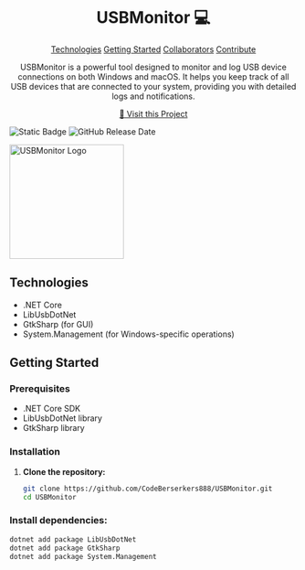 <h1 align="center" style="font-weight: bold;">USBMonitor 💻</h1>

<p align="center">
<a href="#technologies">Technologies</a>
<a href="#getting-started">Getting Started</a>
<a href="#collaborators">Collaborators</a>
<a href="#contribute">Contribute</a> 
</p>

<p align="center">
USBMonitor is a powerful tool designed to monitor and log USB device connections on both Windows and macOS. It helps you keep track of all USB devices that are connected to your system, providing you with detailed logs and notifications.
</p>

<p align="center">
<a href="https://github.com/CodeBerserkers888/USBMonitor">📱 Visit this Project</a>
</p>

![Static Badge](https://img.shields.io/badge/DefensePayload-AntyBadUSB-green)
![GitHub Release Date](https://img.shields.io/github/release-date/CodeBerserkers888/USBMonitor)

<img src="usb_monitor_logo.png" alt="USBMonitor Logo" width="200px" align="center">

## Technologies <a name="technologies"></a>
- .NET Core
- LibUsbDotNet
- GtkSharp (for GUI)
- System.Management (for Windows-specific operations)

## Getting Started <a name="getting-started"></a>
### Prerequisites
- .NET Core SDK
- LibUsbDotNet library
- GtkSharp library

### Installation
1. **Clone the repository:**
   ```sh
   git clone https://github.com/CodeBerserkers888/USBMonitor.git
   cd USBMonitor

### Install dependencies:

```sh
dotnet add package LibUsbDotNet
dotnet add package GtkSharp
dotnet add package System.Management
